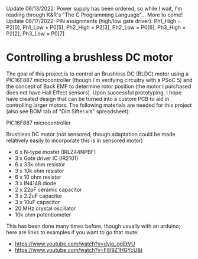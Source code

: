 Update 06/13/2022:  Power supply has been ordered, so while I wait, I'm reading through K&R's "The C Programming Language"... More to come!
Update 06/17/2022:  PIN assignments (high/low gate driver): Ph1_High = P2[0], Ph1_Low = P0[5], Ph2_High = P2[3], Ph2_Low = P0[6], Ph3_High = P2[2], Ph3_Low = P0[7]

# Controlling a brushless DC motor
The goal of this project is to control an Brushless DC (BLDC) motor using a PIC16F887 microcontroller (though I'm verifying circuitry with a PSoC 5) and the concept of Back EMF to determine rotor position (the motor I purchased does not have Hall Effect sensors). Upon successful prototyping, I hope have created design that can be turned into a custom PCB to aid in controlling larger motors. The following materials are needed for this project (also see BOM tab of "Dirt Sifter.xls" spreadsheet):

PIC16F887 microcontroller

Brushless DC motor (not sensored, though adaptation could be made relatively easily to incorporate this is in sensored motor)

- 6 x N-type mosfet (IRLZ44NPBF)
- 3 x Gate driver IC (IR2101)
- 6 x 33k ohm resistor 
- 3 x 10k ohm resistor
- 6 x 10 ohm resistor
- 3 x IN4148 diode
- 2 x 22pF ceramic capacitor
- 3 x 2.2uF capacitor
- 3 x 10uF capacitor
- 20 MHz crystal oscillator
- 10k ohm potentiometer</ul>

This has been done many times before, though usually with an arduino; here are links to examples if you want to go that route:
- https://www.youtube.com/watch?v=dyjo_ggEtVU
- https://www.youtube.com/watch?v=F8l9Z1HGYcU&t
